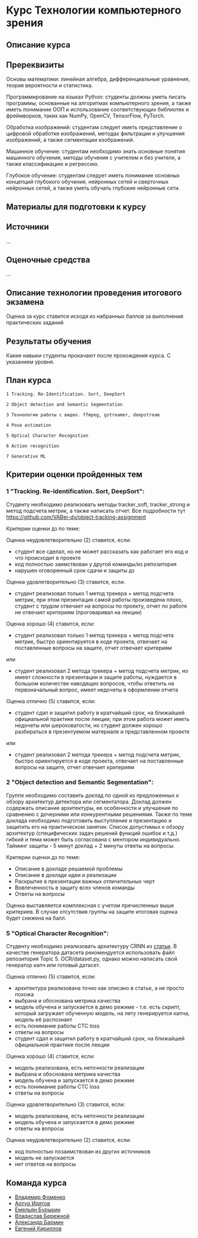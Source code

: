 # Курс Технологии компьютерного зрения

## Описание курса



## Пререквизиты

Основы математики: линейная алгебра, дифференциальные уравнения, теория вероятности и статистика.

Программирование на языках Python: студенты должны уметь писать программы, основанные на алгоритмах компьютерного зрения, а также иметь понимание ООП и использование соответствующих библиотек и фреймворков, таких как NumPy, OpenCV, TensorFlow, PyTorch.

Обработка изображений: студентам следует иметь представление о цифровой обработке изображений, методах фильтрации и улучшения изображений, а также сегментации изображений.

Машинное обучение: студентам необходимо знать основные понятия машинного обучения, методы обучения с учителем и без учителя, а также классификацию и регрессию.

Глубокое обучение: студентам следует иметь понимание основных концепций глубокого обучения, нейронных сетей и сверточных нейронных сетей, а также уметь обучать глубокие нейронные сети.

## Материалы для подготовки к курсу


## Источники
...

## Оценочные средства
...

## Описание технологии проведения итогового экзамена

Оценка за курс ставится исходя из набранных баллов за выполнения практических заданий

## Результаты обучения
Какие навыки студенты прокачают после прохождения курса. С указанием уровня.


## План курса

    1 Tracking. Re-Identification. Sort, DeepSort
    
    2 Object detection and Semantic Segmentation
    
    3 Технологии работы с видео. ffmpeg, gstreamer, deepstream

    4 Pose estimation
    
    5 Optical Character Recognition

    6 Action recognition

    7 Generative ML


## Критерии оценки пройденных тем
### 1 "Tracking. Re-Identification. Sort, DeepSort":
Студенту необходимо реализовать методы tracker_soft, tracker_strong и метод подсчета метрик, а также написать отчет. 
Все подробности тут https://github.com/VABer-dv/object-tracking-assignment

Критерии оценки дз по теме:

Оценка неудовлетворительно (2) ставится, если:
- студент все сделал, но не может рассказать как работает его код и что происходит в проекте
- код полностью заимствован у другой команды/из репозитория
- нарушен оговоренный срок сдачи и защиты дз

Оценка удовлетворительно (3) ставится, если:
- студент реализовал только 1 метод трекера + метод подсчета метрик, при этом презентация самой работы произведена плохо, 
студент с трудом отвечает на вопросы по проекту, отчет по работе не отвечает критериям (проговаривал на лекции)

Оценка хорошо (4) ставится, если:
- студент реализовал только 1 метод трекера + метод подсчета метрик, быстро ориентируется в коде проекта, отвечает на
поставленные вопросы на защите, отчет отвечает критериям

или

- студент реализовал 2 метода трекера + метод подсчета метрик, но имеет сложности в презентации и защите работы, 
нуждается в большом количестве наводящих вопросов, чтобы ответить на первоначальный вопрос, имеет недочеты в оформлении 
отчета

Оценка отлично (5) ставится, если:
- студент сдал и защитил работу в кратчайший срок, на ближайшей официальной практике после лекции; при этом работа может
иметь недочеты или шероховатости, но студент должен хорошо разбираться в презентуемом материале и представленном проекте

или

- студент реализовал 2 метода трекера + метод подсчета метрик, быстро ориентируется в коде проекта, отвечает на 
поставленные вопросы на защите, отчет отвечает критериям
### 2 "Object detection and Semantic Segmentation":
Группе необходимо составить доклад по одной из предложенных к обзору архитектур детектора или сегментатора. Доклад должен содержать описание архитектуры, ее особенности и улучшения по сравнению с дочерними или конкурентными решениями. Также по теме доклада необходимо подготовить выступление и презентацию и защитить его на практическом занятии. Список допустимых к обзору архитектур (специфических задач решений функций ошибок и т.д.) гибкий и тема может быть согласована с ментором индивидуально. Тайминг защиты - 5 минут доклад + 2 минуты ответы на вопросы.

Критерии оценки дз по теме:
- Описание в докладе решаемой проблемы
- Описание в докладе идеи и реализации
- Раскрытие в презентации важных отличительных черт
- Вовлеченность в защиту всех членов команды
- Ответы на вопросы

Оценка выставляется комплексная с учетом пречисленных выше критериев. В случае отсутствия группы на защите итоговая оценка будет снижена на балл.

### 5 "Optical Character Recognition":
Студенту необходимо реализовать архитектуру CRNN из [статьи](https://arxiv.org/abs/1507.05717).
В качестве генератора датасета рекомендуется использовать файл репозитория Topic 5. OCR/dataset.py, однако можно 
написать свой генератор капч или готовый датасет. 

Оценка отлично (5) ставится, если:  

- архитектура реализована точно как описано в статье, а не просто похожа  
- выбрана и обоснована метрика качества  
- модель обучена и запускается в демо режиме - т.е. есть скрипт, который загружает обученную модель, на лету генерируется капча, модель её распознает
- есть понимание работы CTC loss  
- ответы на вопросы  
- студент сдал и защитил работу в кратчайший срок, на ближайшей официальной практике после лекции

Оценка хорошо (4) ставится, если:  

- модель реализована, есть неточности реализации  
- выбрана и обоснована метрика качества  
- модель обучена и запускается в демо режиме  
- есть понимание работы CTC loss  
- ответы на вопросы

Оценка удовлетворительно (3) ставится, если:

- модель реализована, есть неточности реализации
- модель обучена и запускается в демо режиме
- ответы на вопросы

Оценка неудовлетворительно (2) ставится, если:

- код полностью позаимствован из других источников
- модель не запускается
- нет ответов на вопросы

## Команда курса

- [Владимир Фоменко](https://github.com/Vlako)
- [Артур Идятов](https://github.com/electriclizard)
- [Емельян Бурыкин](https://github.com/Emelian)
- [Владислав Бережной](https://github.com/VABer-dv)
- [Александр Бармин]()
- [Евгений Кириллов](https://github.com/Skyfallk)

